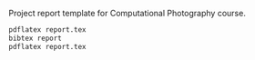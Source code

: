 Project report template for Computational Photography course. 

```sh
pdflatex report.tex
bibtex report
pdflatex report.tex
```
